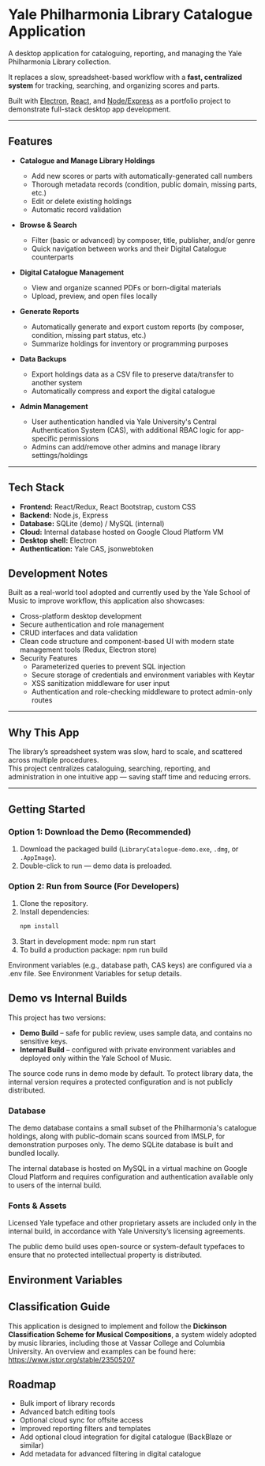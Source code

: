 # Yale Philharmonia Library Catalogue Application

A desktop application for cataloguing, reporting, and managing the Yale Philharmonia Library collection.

It replaces a slow, spreadsheet-based workflow with a **fast, centralized system** for tracking, searching, and organizing scores and parts.

Built with [Electron](https://www.electronjs.org/), [React](https://reactjs.org/), and [Node/Express](https://expressjs.com/) as a portfolio project to demonstrate full-stack desktop app development.

---

## Features

- **Catalogue and Manage Library Holdings**  
  - Add new scores or parts with automatically-generated call numbers
  - Thorough metadata records (condition, public domain, missing parts, etc.)
  - Edit or delete existing holdings  
  - Automatic record validation

- **Browse & Search**  
  - Filter (basic or advanced) by composer, title, publisher, and/or genre
  - Quick navigation between works and their Digital Catalogue counterparts

- **Digital Catalogue Management**  
  - View and organize scanned PDFs or born-digital materials  
  - Upload, preview, and open files locally

- **Generate Reports**  
  - Automatically generate and export custom reports (by composer, condition, missing part status, etc.)  
  - Summarize holdings for inventory or programming purposes

- **Data Backups**
  - Export holdings data as a CSV file to preserve data/transfer to another system
  - Automatically compress and export the digital catalogue

- **Admin Management**  
  - User authentication handled via Yale University's Central Authentication System (CAS), with additional RBAC logic for app-specific permissions
  - Admins can add/remove other admins and manage library settings/holdings

---

## Tech Stack

- **Frontend:** React/Redux, React Bootstrap, custom CSS  
- **Backend:** Node.js, Express  
- **Database:** SQLite (demo) / MySQL (internal)
- **Cloud:** Internal database hosted on Google Cloud Platform VM
- **Desktop shell:** Electron  
- **Authentication:** Yale CAS, jsonwebtoken

## Development Notes

Built as a real-world tool adopted and currently used by the Yale School of Music to improve workflow, this application also showcases:

- Cross-platform desktop development
- Secure authentication and role management 
- CRUD interfaces and data validation
- Clean code structure and component-based UI with modern state management tools (Redux, Electron store)
- Security Features
  - Parameterized queries to prevent SQL injection
  - Secure storage of credentials and environment variables with Keytar
  - XSS sanitization middleware for user input
  - Authentication and role-checking middleware to protect admin-only routes

---

## Why This App

The library’s spreadsheet system was slow, hard to scale, and scattered across multiple procedures.  
This project centralizes cataloguing, searching, reporting, and administration in one intuitive app — saving staff time and reducing errors.

---

## Getting Started

### Option 1: Download the Demo (Recommended)

1. Download the packaged build (`LibraryCatalogue-demo.exe`, `.dmg`, or `.AppImage`).  
2. Double-click to run — demo data is preloaded.

### Option 2: Run from Source (For Developers)

1. Clone the repository.  
2. Install dependencies:
   ```bash
   npm install
3. Start in development mode:
    npm run start
4. To build a production package:
    npm run build

Environment variables (e.g., database path, CAS keys) are configured via a .env file.
See Environment Variables for setup details.

## Demo vs Internal Builds

This project has two versions:

- **Demo Build** – safe for public review, uses sample data, and contains no sensitive keys.  
- **Internal Build** – configured with private environment variables and deployed only within the Yale School of Music.

The source code runs in demo mode by default. To protect library data, the internal version requires a protected configuration and is not publicly distributed.

### Database

The demo database contains a small subset of the Philharmonia's catalogue holdings, along with public-domain scans sourced from IMSLP, for demonstration purposes only. The demo SQLite database is built and bundled locally.

The internal database is hosted on MySQL in a virtual machine on Google Cloud Platform and requires configuration and authentication available only to users of the internal build.

### Fonts & Assets

Licensed Yale typeface and other proprietary assets are included only in the internal build, in accordance with Yale University’s licensing agreements.

The public demo build uses open-source or system-default typefaces to ensure that no protected intellectual property is distributed.

## Environment Variables

## Classification Guide

This application is designed to implement and follow the **Dickinson Classification Scheme for Musical Compositions**, a system widely adopted by music libraries, including those at Vassar College and Columbia University. An overview and examples can be found here: https://www.jstor.org/stable/23505207

## Roadmap

- Bulk import of library records
- Advanced batch editing tools
- Optional cloud sync for offsite access
- Improved reporting filters and templates
- Add optional cloud integration for digital catalogue (BackBlaze or similar)
- Add metadata for advanced filtering in digital catalogue
